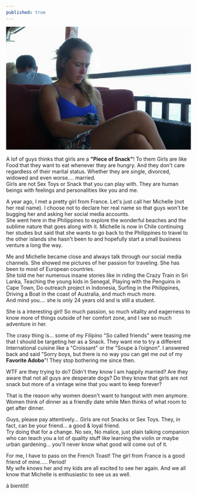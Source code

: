 ```yaml
---
published: true
---
```

![French Toast](/images/Maud.jpg)

A lof of guys thinks that girls are a **"Piece of Snack"**! To them Girls are like Food that they want to eat whenever they are hungry. And they don't care regardless of their marital status. Whether they are  single, divorced, widowed and even worse.... married.   
Girls are not Sex Toys or Snack that you can play with. They are human beings with feelings and personalities like you and me.

A year ago, I met a pretty girl from France. Let's just call her Michelle (not her real name). I choose not to declare her real name so that guys won't be bugging her and asking her social media accounts.   
She went here in the Philippines to explore the wonderful beaches and the sublime nature that goes along with it.
Michelle is now in Chile continuing her studies but said that she wants to go back to the Philippines to travel to the other islands she hasn't been to and hopefully start a small business venture a long the way.

Me and Michelle became close and always talk through our social media channels. She showed me pictures of her passion for traveling. She has been to most of European countries.   
She told me her numerous insane stories like in riding the Crazy Train in Sri Lanka, Teaching the young kids in Senegal, Playing with the Penguins in Cape Town, Do outreach project in Indonesia, Surfing in the Philippines, Driving a Boat in the coast of Australia, and much much more.   
And mind you.... she is only 24 years old and is still a student. 

She is a interesting girl! So much passion, so much vitality and eagerness to know more of things outside of her comfort zone, and I see so much adventure in her.    

The crasy thing is... some of my Filipino "So called friends" were teasing me that I should be targeting her as a Snack. They want me to try a different International cuisine like a "Croissant" or 
the "Soupe à l’oignon". I answered back and said "Sorry boys, but there is no way you can get me out of  my **Favorite Adobo**"!
They stop bothering me since then.

WTF are they trying to do? Didn't they know I am happily married? Are they aware that not all guys are desperate dogs? Do they know that girls are not snack but more of a vintage wine that you want to keep forever?

That is the reason why women doesn't want to hangout with men anymore. Women think of dinner as a friendly date while Men thinks of what room to get after dinner.

Guys, please pay attentively... Girls are not Snacks or Sex Toys. They, in fact, can be your friend... a good & loyal friend.   
Try doing that for a change. No sex, No malice, just plain talking companion who can teach you a lot of quality stuff like learning the violin or maybe urban gardening... you'll never know what good will come out of it.

For me, I have to pass on the French Toast! The girl from France is a good friend of mine..... Period!  
My wife knows her and my kids are all excited to see her again. And we all know that Michelle is enthusiastic to see us as well.    

à bientôt! 

